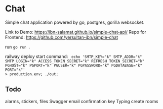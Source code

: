 # Chat

Simple chat application powered by go, postgres, gorilla websocket.


Link to Demo: https://ibn-salamat.github.io/simple-chat-api/
Repo for Frontend: https://github.com/yersultan-ibn/simple-chat

run  <code>go run .</code>                             

railway deploy start command: <code>
echo 'SMTP_KEY="k" SMTP_ADDR="k" SMTP_LOGIN="k" ACCESS_TOKEN_SECRET="k" REFRESH_TOKEN_SECRET="k" PGHOST="k" PGPORT="k" PGUSER="k" PGPASSWORD="k" PGDATABASE="k" PORT="k"' > production.env; ./out;
</code>
## Todo
alarms, stickers, files
Swagger
email confirmation key
Typing
create rooms
